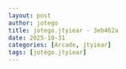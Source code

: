 ```yaml
---
layout: post
author: jotego
title: jotego.jtyiear - 3eb462a
date: 2025-10-31
categories: [Arcade, jtyiear]
tags: [jotego.jtyiear]
---
```


